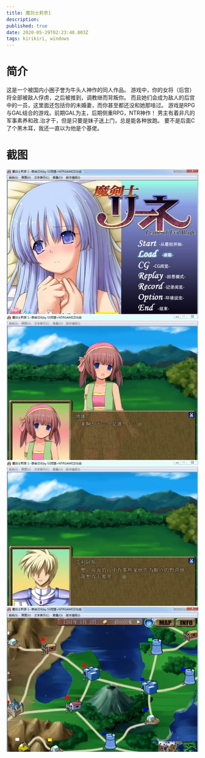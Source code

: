 ```yaml
---
title: 魔剑士莉奈1
description: 
published: true
date: 2020-05-29T02:23:40.803Z
tags: kirikiri, windows
---
```


# 简介
这是一个被国内小圈子誉为牛头人神作的同人作品。
游戏中，你的女将（后宫）将全部被敌人俘虏，之后被推到，调教继而背叛你。
而且她们会成为敌人的后宫中的一员，这里面还包括你的未婚妻，而你甚至都还没和她那啥过。
游戏是RPG与GAL结合的游戏。前期GAL为主，后期侧重RPG，NTR神作！
男主有着非凡的军事素养和政.治才干，但是只要是妹子送上门，总是能各种放跑。
要不是后面C了个黑木耳，我还一直以为他是个基佬。

# 截图
![1.jpg](/pic/魔剑士莉奈/魔剑士莉奈1/1.jpg)
![2.jpg](/pic/魔剑士莉奈/魔剑士莉奈1/2.jpg)
![3.jpg](/pic/魔剑士莉奈/魔剑士莉奈1/3.jpg)
![4.jpg](/pic/魔剑士莉奈/魔剑士莉奈1/4.jpg)